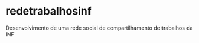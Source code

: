 redetrabalhosinf
================

Desenvolvimento de uma rede social de compartilhamento de trabalhos da INF